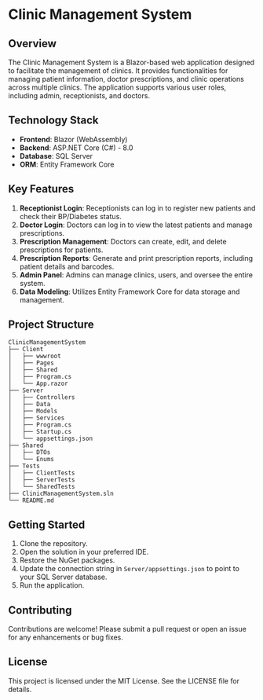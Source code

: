 # Clinic Management System

## Overview
The Clinic Management System is a Blazor-based web application designed to facilitate the management of clinics. It provides functionalities for managing patient information, doctor prescriptions, and clinic operations across multiple clinics. The application supports various user roles, including admin, receptionists, and doctors.

## Technology Stack
- **Frontend**: Blazor (WebAssembly)
- **Backend**: ASP.NET Core (C#) - 8.0
- **Database**: SQL Server
- **ORM**: Entity Framework Core

## Key Features
1. **Receptionist Login**: Receptionists can log in to register new patients and check their BP/Diabetes status.
2. **Doctor Login**: Doctors can log in to view the latest patients and manage prescriptions.
3. **Prescription Management**: Doctors can create, edit, and delete prescriptions for patients.
4. **Prescription Reports**: Generate and print prescription reports, including patient details and barcodes.
5. **Admin Panel**: Admins can manage clinics, users, and oversee the entire system.
6. **Data Modeling**: Utilizes Entity Framework Core for data storage and management.

## Project Structure
```
ClinicManagementSystem
├── Client
│   ├── wwwroot
│   ├── Pages
│   ├── Shared
│   ├── Program.cs
│   └── App.razor
├── Server
│   ├── Controllers
│   ├── Data
│   ├── Models
│   ├── Services
│   ├── Program.cs
│   ├── Startup.cs
│   └── appsettings.json
├── Shared
│   ├── DTOs
│   └── Enums
├── Tests
│   ├── ClientTests
│   ├── ServerTests
│   └── SharedTests
├── ClinicManagementSystem.sln
└── README.md
```

## Getting Started
1. Clone the repository.
2. Open the solution in your preferred IDE.
3. Restore the NuGet packages.
4. Update the connection string in `Server/appsettings.json` to point to your SQL Server database.
5. Run the application.

## Contributing
Contributions are welcome! Please submit a pull request or open an issue for any enhancements or bug fixes.

## License
This project is licensed under the MIT License. See the LICENSE file for details.